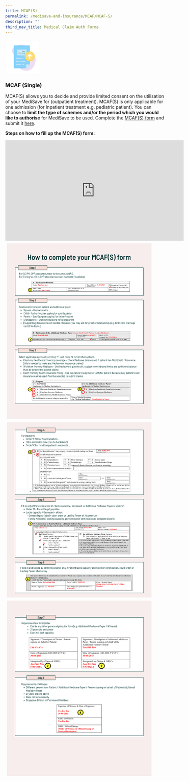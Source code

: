 ```yaml
---
title: MCAF(S)
permalink: /medisave-and-insurance/MCAF/MCAF-S/
description: ""
third_nav_title: Medical Claim Auth Forms
---
```


<img src="images/mcafsub.png" style="-webkit-tap-highlight-; vertical-align: middle; max-width: 20%; margin: 5px;">

### MCAF (Single) 
   MCAF(S) allows you to decide and provide limited consent on the utilisation of your MediSave for (outpatient treatment). MCAF(S) is only applicable for one admission (for Inpatient treatment e.g. pediatric patient). You can choose to **limit the type of schemes and/or the period which you would like to authorise** for MediSave to be used. Complete the [MCAF(S) form](https://www.kkh.com.sg/patient-care/patient-billing-services/Documents/mcaf-s-form.pdf) and submit it [here](https://for.sg/kkhdocsub).  


**Steps on how to fill up the MCAF(S) form:**

<iframe width="560" height="315" src="https://www.youtube.com/embed/BpKlwvQhtts" title="YouTube video player" frameborder="0" allow="accelerometer; autoplay; clipboard-write; encrypted-media; gyroscope; picture-in-picture" allowfullscreen></iframe>
 
 <img src="images/mcaf4.png" style="-webkit-tap-highlight-; vertical-align: middle; max-width: 90%; margin: 5px;">
  <img src="images/mcaf5.png" style="-webkit-tap-highlight-; vertical-align: middle; max-width: 90%; margin: 5px;">
	<img src="images/mcaf6.png" style="-webkit-tap-highlight-; vertical-align: middle; max-width: 90%; margin: 5px;">